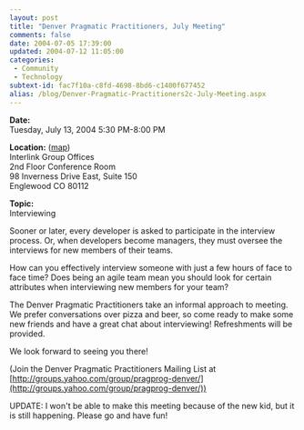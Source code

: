 ```yaml
---
layout: post
title: "Denver Pragmatic Practitioners, July Meeting"
comments: false
date: 2004-07-05 17:39:00
updated: 2004-07-12 11:05:00
categories:
 - Community
 - Technology
subtext-id: fac7f10a-c8fd-4698-8bd6-c1400f677452
alias: /blog/Denver-Pragmatic-Practitioners2c-July-Meeting.aspx
---
```



**Date:**  
Tuesday, July 13, 2004 5:30 PM-8:00 PM

**Location:** ([map](http://www.mapquest.com/maps/map.adp?country=US&address=98+Inverness+Drive+East+Suite+150+&city=Englewood&state=CO&zipcode=80112))  
Interlink Group Offices  
2nd Floor Conference Room  
98 Inverness Drive East, Suite 150  
Englewood CO 80112 

**Topic:**  
Interviewing

Sooner or later, every developer is asked to participate in the interview process. Or, when developers become managers, they must oversee the interviews for new members of their teams.

How can you effectively interview someone with just a few hours of face to face time? Does being an agile team mean you should look for certain attributes when interviewing new members for your team?

The Denver Pragmatic Practitioners take an informal approach to meeting. We prefer conversations over pizza and beer, so come ready to make some new friends and have a great chat about interviewing! Refreshments will be provided.

We look forward to seeing you there!

(Join the Denver Pragmatic Practitioners Mailing List at [http://groups.yahoo.com/group/pragprog-denver/](http://groups.yahoo.com/group/pragprog-denver/))

UPDATE: I won't be able to make this meeting because of the new kid, but it is still happening. Please go and have fun!
